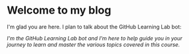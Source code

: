 # Welcome to my blog

I'm glad you are here. I plan to talk about the GitHub Learning Lab bot:

*I'm the GitHub Learning Lab bot and I'm here to help guide you in your journey to learn and master the various topics covered in this course.*
